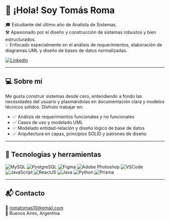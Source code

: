 # 👋 ¡Hola! Soy Tomás Roma

🎓 Estudiante del último año de Analista de Sistemas.  
🛠️ Apasionado por el diseño y construcción de sistemas robustos y bien estructurados.  
💡 Enfocado especialmente en el análisis de requerimientos, elaboración de diagramas UML y diseño de bases de datos normalizadas.

[![LinkedIn](https://img.shields.io/badge/LinkedIn-%230077B5.svg?style=for-the-badge&logo=linkedin&logoColor=white)](https://www.linkedin.com/in/tomas-roma-58bb81220/)

---

## 💻 Sobre mí

Me gusta construir sistemas desde cero, entendiendo a fondo las necesidades del usuario y plasmándolas en documentación clara y modelos técnicos sólidos. Disfruto trabajar en:

- ✅ Análisis de requerimientos funcionales y no funcionales  
- ✅ Casos de uso y modelado UML  
- ✅ Modelado entidad-relación y diseño lógico de base de datos  
- ✅ Arquitectura en capas, principios SOLID y patrones de diseño  

---

## 🧠 Tecnologías y herramientas

![MySQL](https://img.icons8.com/color/30/mysql-logo.png)
![PostgreSQL](https://img.icons8.com/color/30/postgreesql.png)
![Figma](https://img.icons8.com/color/30/figma.png)
![Adobe Photoshop](https://img.icons8.com/color/30/adobe-photoshop.png)
![VSCode](https://img.icons8.com/color/30/visual-studio-code-2019.png)
![JavaScript](https://img.icons8.com/color/30/javascript.png)
![ReactJS](https://img.icons8.com/color/30/react-native.png)
![Java](https://img.icons8.com/color/30/java-coffee-cup-logo.png)
![Python](https://img.icons8.com/color/30/python.png)
![Prisma](https://img.icons8.com/external-tal-revivo-shadow-tal-revivo/30/external-prisma-prisma-io-primary-logo-shadow-tal-revivo.png)

---

## 📬 Contacto

📩 romatomas10@gmail.com  
📍 Buenos Aires, Argentina
